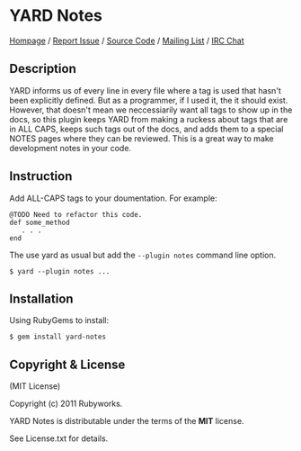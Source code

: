 # YARD Notes

[Hompage](http://rubyworks.github.com/yard-notes) /
[Report Issue](http://github.com/rubyworks/yard-notes/issues) /
[Source Code](http://github.com/rubyworks/yard-notes) /
[Mailing List](http://groups.google.com/groups/rubyworks-mailinglist) /
[IRC Chat](irc://chat.us.freenode.net/rubyworks)


## Description

YARD informs us of every line in every file where a tag is used
that hasn't been explicitly defined. But as a programmer, if I
used it, the it should exist. However, that doesn't mean we
neccessiarily want all tags to show up in the docs, so this
plugin keeps YARD from making a ruckess about tags that are 
in ALL CAPS, keeps such tags out of the docs, and adds them
to a special NOTES pages where they can be reviewed. This is
a great way to make development notes in your code.


## Instruction

Add ALL-CAPS tags to your doumentation. For example:


    @TODO Need to refactor this code.
    def some_method
       . . .
    end


The use yard as usual but add the `--plugin notes` command line
option.

    $ yard --plugin notes ...


## Installation

Using RubyGems to install:

    $ gem install yard-notes


## Copyright & License

(MIT License)

Copyright (c) 2011 Rubyworks.

YARD Notes is distributable under the terms of the **MIT** license.

See License.txt for details.

